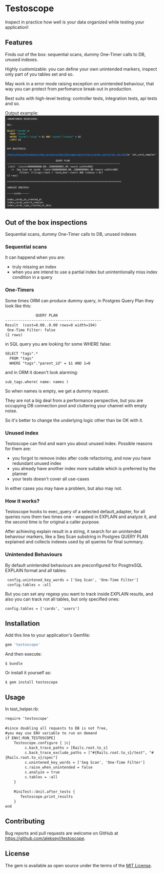 # Testoscope

Inspect in practice how well is your data organized while testing your application! 

## Features
Finds out of the box: sequential scans, dummy One-Timer calls to DB, unused indexes.

Highly customizable: you can define your own unintended markers, inspect only part of you tables set and so.

May work in a error mode raising exception on unintended behaviour, 
that way you can protect from perfomance break-out in production. 

Best suits with high-level testing: controller tests, integration tests, api tests and so. 

Output example: 
![alt text](https://github.com/alekseyl/testoscope/raw/master/results.png "results")

## Out of the box inspections
Sequential scans, dummy One-Timer calls to DB, unused indexes

### Sequential scans 
It can happend when you are:
* truly missing an index
* when you are intend to use a partial index but unintentionally miss index condition in a query 

### One-Timers 
Some times ORM can produce dummy query, in Postgres Query Plan they look like this:
 
                  QUERY PLAN
    --------------------------------------------
    Result  (cost=0.00..0.00 rows=0 width=194)
     One-Time Filter: false
    (2 rows)

in SQL query you are looking for some WHERE false:

    SELECT "tags".* 
      FROM "tags" 
      WHERE "tags"."parent_id" = $1 AND 1=0
      
and in ORM it doesn't look alarming:

    sub_tags.where( name: names )
  
So when names is empty, we get a dummy request.

They are not a big deal from a performance perspective, 
but you are occupying DB connection pool and cluttering your channel with empty noise.

So it's better to change the underlying logic other than be OK with it. 

### Unused index

Testoscope can find and warn you about unused index. Possible reasons 
for them are:
* you forgot to remove index after code refactoring, and now you have redundant unused index
* you already have another index more suitable which is preferred by the planner 
* your tests doesn't cover all use-cases 

In either cases you may have a problem, but also may not.

### How it works? 
Testoscope hooks to exec_query of a selected default_adapter, 
for all queries runs them two times one - wrapped in EXPLAIN and analyze it, 
and the second time is for original a caller purpose.

After achieving explain result in a string, it search for an unintended behaviour markers, 
like a Seq Scan substring in Postgres QUERY PLAN explained and collects indexes used by all queries for final summary.

### Unintended Behaviours
By default unintended behaviours are preconfigured for PosgtreSQL EXPLAIN format and all tables:
        
     config.unintened_key_words = ['Seq Scan', 'One-Time Filter']
     config.tables = :all

But you can set any regexp you want to track inside EXPLAIN results, 
and also you can track not all tables, but only specified ones:
    
    config.tables = ['cards', 'users']
  

## Installation

Add this line to your application's Gemfile:

```ruby
gem 'testoscope'
```

And then execute:

    $ bundle

Or install it yourself as:

    $ gem install testoscope

## Usage

In test_helper.rb:

    require 'testoscope'
    
    #since doubling all requests to DB is not free, 
    #you may use ENV variable to run on demand 
    if ENV[:RUN_TESTOSCOPE]
        Testoscope.configure { |c| 
             c.back_trace_paths = [Rails.root.to_s]
             c.back_trace_exclude_paths = ["#{Rails.root.to_s}/test", "#{Rails.root.to_s}/spec"]
             c.unintened_key_words = ['Seq Scan', 'One-Time Filter']
             c.raise_when_unintended = false
             c.analyze = true
             c.tables = :all
        }
        
        MiniTest::Unit.after_tests {
           Testoscope.print_results
        }
    end 



## Contributing

Bug reports and pull requests are welcome on GitHub at https://github.com/alekseyl/testoscope.

## License

The gem is available as open source under the terms of the [MIT License](https://opensource.org/licenses/MIT).

